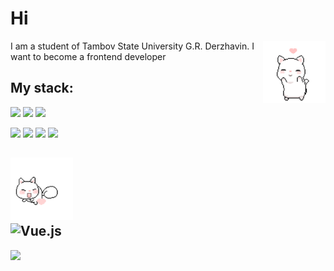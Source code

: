 # Hi

<img src="images/lovingCat.gif" height="100" align='right'>

I am a student of Tambov State University G.R. Derzhavin. I want to become a frontend developer

## My stack:

![](https://img.shields.io/badge/html5-000000.svg?style=for-the-badge&logo=html5&logoColor=DFDFDF)
![](https://img.shields.io/badge/css3-000000.svg?style=for-the-badge&logo=css3&logoColor=DFDFDF)
![](https://img.shields.io/badge/javascript-000000.svg?style=for-the-badge&logo=javascript&logoColor=DFDFDF)


![](https://img.shields.io/badge/pug-FAFAFA.svg?style=for-the-badge&logo=pug&logoColor=black)
![](https://img.shields.io/badge/scss-FAFAFA.svg?style=for-the-badge&logo=sass&logoColor=black)
![](https://img.shields.io/badge/gulp-FAFAFA.svg?style=for-the-badge&logo=gulp&logoColor=black)
![](https://img.shields.io/badge/webpack-FAFAFA.svg?style=for-the-badge&logo=webpack&logoColor=black)

## <img src="images/cat.gif" height="100"> <br> ![Vue.js](https://img.shields.io/badge/Currently&nbsp;i'm&nbsp;learning&nbsp;VUE-%2335495e.svg?style=for-the-badge&logo=vuedotjs&logoColor=%234FC08D) 



<!-- ![](https://lingtalfi.com/services/pngtext?color=00a7ff&size=15&text=Contacts) -->
<a href='https://www.codewars.com/users/Volshebnik09'>![](https://www.codewars.com/users/Volshebnik09/badges/large)</a> 

